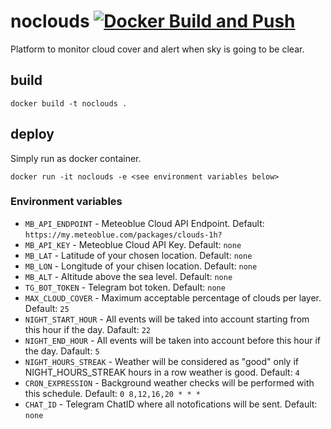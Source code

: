 # noclouds [![Docker Build and Push](https://github.com/shuienko/noclouds/actions/workflows/docker-image.yml/badge.svg)](https://github.com/shuienko/noclouds/actions/workflows/docker-image.yml)

Platform to monitor cloud cover and alert when sky is going to be clear.

## build
```
docker build -t noclouds .
```

## deploy
Simply run as docker container.
```
docker run -it noclouds -e <see environment variables below>
```

### Environment variables
- `MB_API_ENDPOINT` - Meteoblue Cloud API Endpoint. Default: `https://my.meteoblue.com/packages/clouds-1h?`
- `MB_API_KEY` - Meteoblue Cloud API Key. Default: `none`
- `MB_LAT` - Latitude of your chosen location. Default: `none`
- `MB_LON` - Longitude of your chisen location. Default: `none`
- `MB_ALT` - Altitude above the sea level. Default: `none`
- `TG_BOT_TOKEN` - Telegram bot token. Default: `none`
- `MAX_CLOUD_COVER` - Maximum acceptable percentage of clouds per layer. Default: `25`
- `NIGHT_START_HOUR` - All events will be taked into account starting from this hour if the day. Dafault: `22`
- `NIGHT_END_HOUR` - All events will be taken into account before this hour if the day. Dafault: `5`
- `NIGHT_HOURS_STREAK` - Weather will be considered as "good" only if NIGHT_HOURS_STREAK hours in a row weather is good. Default: `4`
- `CRON_EXPRESSION` - Background weather checks will be performed with this schedule. Default: `0 8,12,16,20 * * *`
- `CHAT_ID` - Telegram ChatID where all notofications will be sent. Default: `none`
